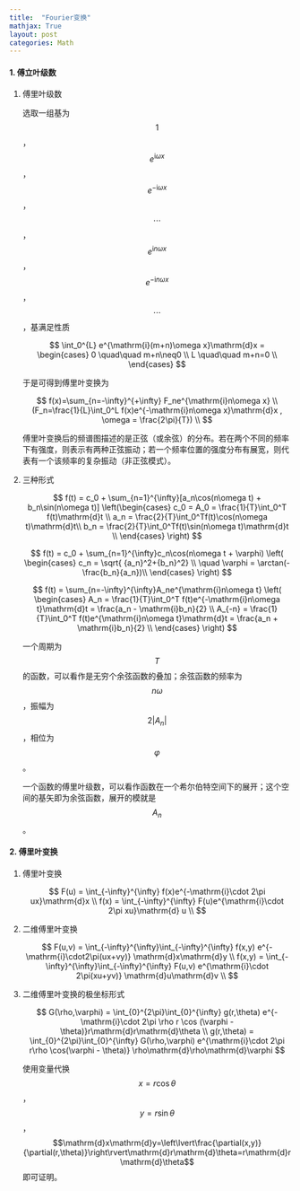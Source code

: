 ```yaml
---
title:	"Fourier变换"
mathjax: True
layout: post
categories: Math
---
```


<head>
    <script src="https://cdn.mathjax.org/mathjax/latest/MathJax.js?config=TeX-AMS-MML_HTMLorMML" type="text/javascript"></script>
    <script type="text/x-mathjax-config">
        MathJax.Hub.Config({
            tex2jax: {
            skipTags: ['script', 'noscript', 'style', 'textarea', 'pre'],
            inlineMath: [['$','$']]
            }
        });
    </script>
</head>


#### 1. 傅立叶级数

1. 傅里叶级数

   选取一组基为$$1$$，$$e^{\mathrm{i}\omega x}$$，$$e^{-\mathrm{i}\omega x}$$，$$\cdots$$，$$e^{\mathrm{i}n\omega x}$$，$$e^{-\mathrm{i}n\omega x}$$，$$\cdots$$，基满足性质

   $$
   \int_0^{L} e^{\mathrm{i}(m+n)\omega x}\mathrm{d}x = 
   \begin{cases}
   0 \quad\quad m+n\neq0 \\
   L \quad\quad m+n=0 \\
   \end{cases}
   $$

   于是可得到傅里叶变换为

   $$
   f(x)=\sum_{n=-\infty}^{+\infty} F_ne^{\mathrm{i}n\omega x} \\
   (F_n=\frac{1}{L}\int_0^L f(x)e^{-\mathrm{i}n\omega x}\mathrm{d}x , \omega = \frac{2\pi}{T}) \\
   $$

   傅里叶变换后的频谱图描述的是正弦（或余弦）的分布。若在两个不同的频率下有强度，则表示有两种正弦振动；若一个频率位置的强度分布有展宽，则代表有一个该频率的复杂振动（非正弦模式）。

2. 三种形式

   $$
   f(t) = c_0 + \sum_{n=1}^{\infty}[a_n\cos(n\omega t) + b_n\sin(n\omega t)]  \left(\begin{cases}
   c_0 = A_0 = \frac{1}{T}\int_0^T f(t)\mathrm{d}t \\
   a_n = \frac{2}{T}\int_0^Tf(t)\cos(n\omega t)\mathrm{d}t\\
   b_n = \frac{2}{T}\int_0^Tf(t)\sin(n\omega t)\mathrm{d}t \\
   \end{cases} \right)
   $$
   
   $$
   f(t) = c_0 + \sum_{n=1}^{\infty}c_n\cos(n\omega t + \varphi) \left( \begin{cases}
   c_n = \sqrt{ {a_n}^2+{b_n}^2} \\
   \quad \varphi = \arctan(-\frac{b_n}{a_n})\\
   \end{cases}  \right)
   $$
   
   $$
   f(t) = \sum_{n=-\infty}^{\infty}A_ne^{\mathrm{i}n\omega t} \left( \begin{cases}
   A_n = \frac{1}{T}\int_0^T f(t)e^{-\mathrm{i}n\omega t}\mathrm{d}t = \frac{a_n - \mathrm{i}b_n}{2} \\
   A_{-n} = \frac{1}{T}\int_0^T f(t)e^{\mathrm{i}n\omega t}\mathrm{d}t = \frac{a_n + \mathrm{i}b_n}{2} \\
   \end{cases} \right)
   $$
   
   一个周期为$$T$$的函数，可以看作是无穷个余弦函数的叠加；余弦函数的频率为$$n\omega$$，振幅为$$2\lvert A_n\rvert$$，相位为$$\varphi$$。
   
   一个函数的傅里叶级数，可以看作函数在一个希尔伯特空间下的展开；这个空间的基矢即为余弦函数，展开的模就是$$A_n$$。
   

#### 2. 傅里叶变换

1. 傅里叶变换
   
   $$
      F(u) = \int_{-\infty}^{\infty} f(x)e^{-\mathrm{i}\cdot 2\pi ux}\mathrm{d}x \\
      f(x) = \int_{-\infty}^{\infty} F(u)e^{\mathrm{i}\cdot 2\pi xu}\mathrm{d} u \\
   $$
   
2. 二维傅里叶变换
   
   $$
      F(u,v) = \int_{-\infty}^{\infty}\int_{-\infty}^{\infty} f(x,y) e^{-\mathrm{i}\cdot2\pi(ux+vy)} \mathrm{d}x\mathrm{d}y \\
      f(x,y) = \int_{-\infty}^{\infty}\int_{-\infty}^{\infty} F(u,v) e^{\mathrm{i}\cdot 2\pi(xu+yv)} \mathrm{d}u\mathrm{d}v \\
   $$
   
3. 二维傅里叶变换的极坐标形式
   
   $$
      G(\rho,\varphi) = \int_{0}^{2\pi}\int_{0}^{\infty} g(r,\theta) e^{-\mathrm{i}\cdot 2\pi \rho r \cos (\varphi - \theta)}r\mathrm{d}r\mathrm{d}\theta \\
      g(r,\theta) = \int_{0}^{2\pi}\int_{0}^{\infty} G(\rho,\varphi) e^{\mathrm{i}\cdot 2\pi r\rho \cos(\varphi - \theta)} \rho\mathrm{d}\rho\mathrm{d}\varphi
   $$
   
   使用变量代换$$x=r\cos\theta$$，$$y=r\sin\theta$$，$$\mathrm{d}x\mathrm{d}y=\left\lvert\frac{\partial(x,y)}{\partial(r,\theta)}\right\rvert\mathrm{d}r\mathrm{d}\theta=r\mathrm{d}r\mathrm{d}\theta$$即可证明。